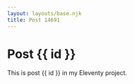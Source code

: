 ```yaml
---
layout: layouts/base.njk
title: Post 14691
---
```


# Post {{ id }}

This is post {{ id }} in my Eleventy project.
